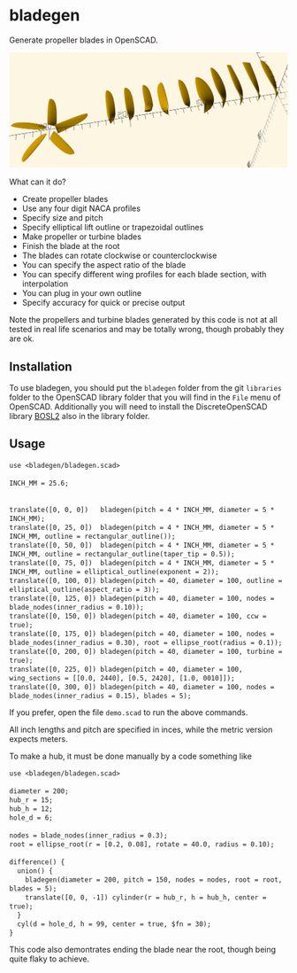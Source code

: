 # bladegen

Generate propeller blades in OpenSCAD.

![Demo script output](images/demo.png)

What can it do?

- Create propeller blades
- Use any four digit NACA profiles
- Specify size and pitch
- Specify elliptical lift outline or trapezoidal outlines
- Make propeller or turbine blades
- Finish the blade at the root
- The blades can rotate clockwise or counterclockwise
- You can specify the aspect ratio of the blade
- You can specify different wing profiles for each blade section, with
  interpolation
- You can plug in your own outline
- Specify accuracy for quick or precise output


Note the propellers and turbine blades generated by this code is not at all
tested in real life scenarios and may be totally wrong, though probably they
are ok.


## Installation

To use bladegen, you should put the `bladegen` folder from the git `libraries`
folder to the OpenSCAD library folder that you will find in the `File` menu of
OpenSCAD. Additionally you will need to install the DiscreteOpenSCAD library
[BOSL2](https://github.com/revarbat/BOSL2) also in the library folder.



## Usage

```openscad
use <bladegen/bladegen.scad>

INCH_MM = 25.6;


translate([0, 0, 0])   bladegen(pitch = 4 * INCH_MM, diameter = 5 * INCH_MM);
translate([0, 25, 0])  bladegen(pitch = 4 * INCH_MM, diameter = 5 * INCH_MM, outline = rectangular_outline());
translate([0, 50, 0])  bladegen(pitch = 4 * INCH_MM, diameter = 5 * INCH_MM, outline = rectangular_outline(taper_tip = 0.5));
translate([0, 75, 0])  bladegen(pitch = 4 * INCH_MM, diameter = 5 * INCH_MM, outline = elliptical_outline(exponent = 2));
translate([0, 100, 0]) bladegen(pitch = 40, diameter = 100, outline = elliptical_outline(aspect_ratio = 3));
translate([0, 125, 0]) bladegen(pitch = 40, diameter = 100, nodes = blade_nodes(inner_radius = 0.10));
translate([0, 150, 0]) bladegen(pitch = 40, diameter = 100, ccw = true);
translate([0, 175, 0]) bladegen(pitch = 40, diameter = 100, nodes = blade_nodes(inner_radius = 0.30), root = ellipse_root(radius = 0.1));
translate([0, 200, 0]) bladegen(pitch = 40, diameter = 100, turbine = true);
translate([0, 225, 0]) bladegen(pitch = 40, diameter = 100, wing_sections = [[0.0, 2440], [0.5, 2420], [1.0, 0010]]);
translate([0, 300, 0]) bladegen(pitch = 40, diameter = 100, nodes = blade_nodes(inner_radius = 0.15), blades = 5);
```

If you prefer, open the file `demo.scad` to run the above commands.

All inch lengths and pitch are specified in inces, while the metric version
expects meters.

To make a hub, it must be done manually by a code something like


```openscad
use <bladegen/bladegen.scad>

diameter = 200;
hub_r = 15;
hub_h = 12;
hole_d = 6;

nodes = blade_nodes(inner_radius = 0.3);
root = ellipse_root(r = [0.2, 0.08], rotate = 40.0, radius = 0.10);

difference() {
  union() {
    bladegen(diameter = 200, pitch = 150, nodes = nodes, root = root, blades = 5);
    translate([0, 0, -1]) cylinder(r = hub_r, h = hub_h, center = true);
  }
  cyl(d = hole_d, h = 99, center = true, $fn = 30);
}
```

This code also demontrates ending the blade near the root, though being quite
flaky to achieve.



